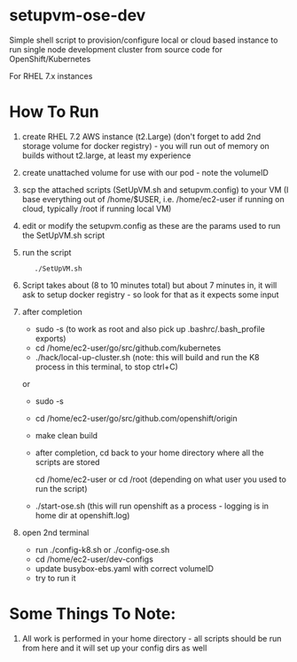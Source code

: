 # setupvm-ose-dev
Simple shell script to provision/configure local or cloud based instance to run single node development cluster from source code for OpenShift/Kubernetes

For RHEL 7.x instances

# How To Run

1.  create RHEL 7.2 AWS instance (t2.Large) (don't forget to add 2nd storage volume for docker registry) - you will run out of memory on builds without t2.large, at least my experience
2.  create unattached volume for use with our pod - note the volumeID
3.  scp the attached scripts (SetUpVM.sh and setupvm.config) to your VM (I base everything out of /home/$USER, i.e. /home/ec2-user if running on cloud, typically /root if running local VM)
4.  edit or modify the setupvm.config as these are the params used to run the SetUpVM.sh script
5.  run the script

           ./SetUpVM.sh 

6.  Script takes about (8 to 10 minutes total) but about 7 minutes in, it will ask to setup docker registry - so look for that as it expects some input
7.  after completion
      - sudo -s   (to work as root and also pick up .bashrc/.bash_profile exports)
      - cd /home/ec2-user/go/src/github.com/kubernetes
      - ./hack/local-up-cluster.sh   (note:  this will build and run the K8 process in this terminal, to stop ctrl+C)

      or

      - sudo -s
      - cd /home/ec2-user/go/src/github.com/openshift/origin
      - make clean build
      - after completion, cd back to your home directory where all the scripts are stored
        
           cd /home/ec2-user or cd /root   (depending on what user you used to run the script)
      
      - ./start-ose.sh   (this will run openshift as a process - logging is in home dir at openshift.log)

8.  open 2nd terminal
      - run ./config-k8.sh  or  ./config-ose.sh
      - cd /home/ec2-user/dev-configs
      - update busybox-ebs.yaml with correct volumeID
      - try to run it

# Some Things To Note:

1.  All work is performed in your home directory - all scripts should be run from here and it will set up your config dirs as well
